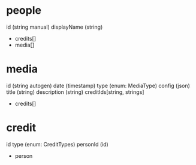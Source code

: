 people
===
id  (string manual)
displayName  (string)
+ credits[]
+ media[]

media
===
id  (string autogen)
date  (timestamp)
type  (enum: MediaType)
config  (json)
title  (string)
description  (string)
creditIds[string, strings]
+ credits[]

credit
===
id
type  (enum: CreditTypes)
personId  (id)
+ person